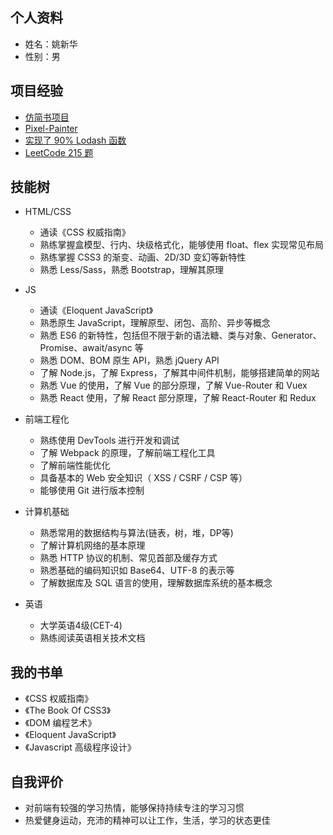 ## 个人资料

* 姓名：姚新华
* 性别：男

## 项目经验
* [仿简书项目](https://github.com/cliYao/cliYao_jianshu_react)
* [Pixel-Painter](https://github.com/cliYao/Pixel-Painter)
* [实现了 90% Lodash 函数](https://github.com/cliYao/Lodash-Exercise/blob/master/Lodash-Exercise.js)
* [LeetCode 215 题](https://leetcode.com/cliyao/)


## 技能树

* HTML/CSS

  * 通读《CSS 权威指南》 
  * 熟练掌握盒模型、行内、块级格式化，能够使用 float、flex 实现常见布局  
  * 熟练掌握 CSS3 的渐变、动画、2D/3D 变幻等新特性 
  * 熟悉 Less/Sass，熟悉 Bootstrap，理解其原理 

* JS 

  * 通读《Eloquent JavaScript》
  * 熟悉原生 JavaScript，理解原型、闭包、高阶、异步等概念 
  * 熟悉 ES6 的新特性，包括但不限于新的语法糖、类与对象、Generator、Promise、await/async 等 
  * 熟悉 DOM、BOM 原生 API，熟悉 jQuery API 
  * 了解 Node.js，了解 Express，了解其中间件机制，能够搭建简单的网站 
  * 熟悉 Vue 的使用，了解 Vue 的部分原理，了解 Vue-Router 和 Vuex 
  * 熟悉 React 使用，了解 React 部分原理，了解 React-Router 和 Redux 

* 前端工程化

  * 熟练使用 DevTools 进行开发和调试 
  * 了解 Webpack 的原理，了解前端工程化工具 
  * 了解前端性能优化 
  * 具备基本的 Web 安全知识（ XSS / CSRF / CSP 等） 
  * 能够使用 Git 进行版本控制 

* 计算机基础

  * 熟悉常用的数据结构与算法(链表，树，堆，DP等)
  * 了解计算机网络的基本原理 
  * 熟悉 HTTP 协议的机制、常见首部及缓存方式 
  * 熟悉基础的编码知识如 Base64、UTF-8 的表示等 
  * 了解数据库及 SQL 语言的使用，理解数据库系统的基本概念 

* 英语
  
  * 大学英语4级(CET-4)
  * 熟练阅读英语相关技术文档

## 我的书单

* 《CSS 权威指南》
* 《The Book Of CSS3》
* 《DOM 编程艺术》
* 《Eloquent JavaScript》
* 《Javascript 高级程序设计》

## 自我评价

* 对前端有较强的学习热情，能够保持持续专注的学习习惯 
* 热爱健身运动，充沛的精神可以让工作，生活，学习的状态更佳


